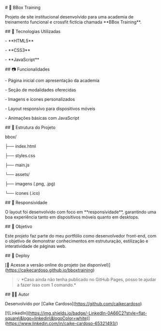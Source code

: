 \# 🥊 BBox Training



Projeto de site institucional desenvolvido para uma academia de treinamento funcional e crossfit fictícia chamada \*\*BBox Training\*\*.



\## 🚀 Tecnologias Utilizadas



\- \*\*HTML5\*\*

\- \*\*CSS3\*\*

\- \*\*JavaScript\*\*



\## 📷 Funcionalidades



\- Página inicial com apresentação da academia

\- Seção de modalidades oferecidas

\- Imagens e ícones personalizados

\- Layout responsivo para dispositivos móveis

\- Animações básicas com JavaScript



\## 📁 Estrutura do Projeto



bbox/

├── index.html

├── styles.css

├── main.js

└── assets/

├── imagens (.png, .jpg)

└── ícones (.ico)





\## 📱 Responsividade



O layout foi desenvolvido com foco em \*\*responsividade\*\*, garantindo uma boa experiência tanto em dispositivos móveis quanto em desktops.



\## 🎯 Objetivo



Este projeto faz parte do meu portfólio como desenvolvedor front-end, com o objetivo de demonstrar conhecimentos em estruturação, estilização e interatividade de páginas web.



\## 🔗 Deploy



\[🔗 Acesse a versão online do projeto (se disponível)](https://caikecardoso.github.io/bboxtraining)



> 💡 \*Caso ainda não tenha publicado no GitHub Pages, posso te ajudar a fazer isso com 1 comando.\*



\## 👨‍💻 Autor



Desenvolvido por \[Caike Cardoso](https://github.com/caikecardoso)  

\[!\[LinkedIn](https://img.shields.io/badge/-LinkedIn-0A66C2?style=flat-square\&logo=linkedin\&logoColor=white)](https://www.linkedin.com/in/caike-cardoso-65321493/)





